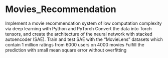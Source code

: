 # Movies_Recommendation
Implement a movie recommendation system of low computation complexity via deep learning with Python and PyTorch 
Convert the data into Torch tensors, and create the architecture of the neural network with stacked autoencoder (SAE).
Train and test SAE with the “MovieLens” datasets which contain 1 million ratings from 6000 users on 4000 movies
Fulfill the prediction with small mean square error without overfitting       
